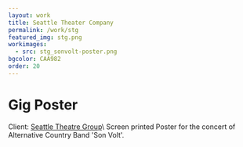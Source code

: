```yaml
---
layout: work
title: Seattle Theater Company
permalink: /work/stg
featured_img: stg.png
workimages:
  - src: stg_sonvolt-poster.png
bgcolor: CAA982
order: 20
---
```


# Gig Poster

Client: [Seattle Theatre Group](https://www.stgpresents.org/)\\
Screen printed Poster for the concert of Alternative Country Band 'Son Volt'.  